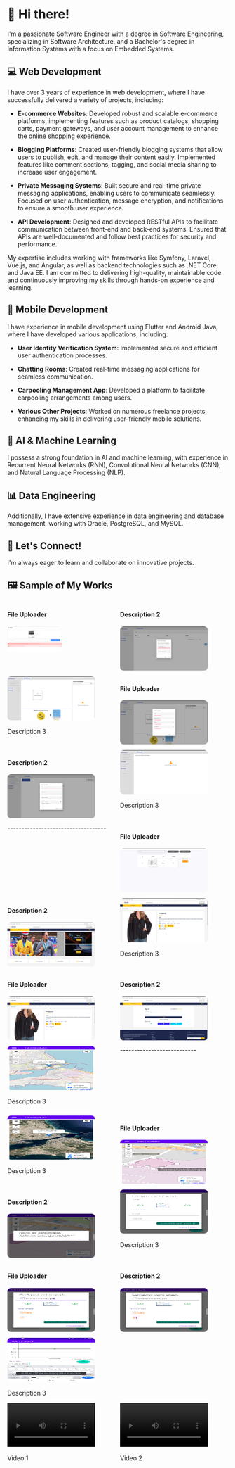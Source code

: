 # 👋 Hi there!

I'm a passionate Software Engineer with a degree in Software Engineering, specializing in Software Architecture, and a Bachelor's degree in Information Systems with a focus on Embedded Systems.

## 💻 Web Development
I have over 3 years of experience in web development, where I have successfully delivered a variety of projects, including:

- **E-commerce Websites**: Developed robust and scalable e-commerce platforms, implementing features such as product catalogs, shopping carts, payment gateways, and user account management to enhance the online shopping experience.
  
- **Blogging Platforms**: Created user-friendly blogging systems that allow users to publish, edit, and manage their content easily. Implemented features like comment sections, tagging, and social media sharing to increase user engagement.

- **Private Messaging Systems**: Built secure and real-time private messaging applications, enabling users to communicate seamlessly. Focused on user authentication, message encryption, and notifications to ensure a smooth user experience.

- **API Development**: Designed and developed RESTful APIs to facilitate communication between front-end and back-end systems. Ensured that APIs are well-documented and follow best practices for security and performance.

My expertise includes working with frameworks like Symfony, Laravel, Vue.js, and Angular, as well as backend technologies such as .NET Core and Java EE. I am committed to delivering high-quality, maintainable code and continuously improving my skills through hands-on experience and learning.

## 📱 Mobile Development
I have experience in mobile development using Flutter and Android Java, where I have developed various applications, including:

- **User Identity Verification System**: Implemented secure and efficient user authentication processes.
  
- **Chatting Rooms**: Created real-time messaging applications for seamless communication.
  
- **Carpooling Management App**: Developed a platform to facilitate carpooling arrangements among users.
  
- **Various Other Projects**: Worked on numerous freelance projects, enhancing my skills in delivering user-friendly mobile solutions.

## 🤖 AI & Machine Learning
I possess a strong foundation in AI and machine learning, with experience in Recurrent Neural Networks (RNN), Convolutional Neural Networks (CNN), and Natural Language Processing (NLP).

## 📊 Data Engineering
Additionally, I have extensive experience in data engineering and database management, working with Oracle, PostgreSQL, and MySQL.

## 🌟 Let's Connect!
I'm always eager to learn and collaborate on innovative projects.

## 🖼️ Sample of My Works
<div style="display: grid; grid-template-columns: repeat(auto-fill, minmax(200px, 1fr)); gap: 10px;">
    <div>
        <h4>File Uploader</h4>
        <img src="Screenshot from 2024-12-06 18-39-04.png" alt="Description 1" style="width: 50%; border-radius: 8px;">
    </div>
    <div>
        <h4>Description 2</h4>
        <img src="Screenshot from 2024-12-06 19-24-42.png" alt="Description 2" style="width: 200px; height: 100px; border-radius: 8px;">
    </div>
    <div>
        <img src="Screenshot from 2024-12-06 19-24-51.png" alt="Description 3" style="width: 200px; height: 100px; border-radius: 8px;">
        <p>Description 3</p>
    </div>    
    <div>
        <h4>File Uploader</h4>
        <img src="Screenshot from 2024-12-06 19-25-11.png" alt="Description 1" style="width: 200px; height: 100px; border-radius: 8px;">
    </div>
    <div>
        <h4>Description 2</h4>
        <img src="Screenshot from 2024-12-06 19-25-21.png" alt="Description 2" style="width: 200px; height: 100px; border-radius: 8px;">
    </div>
    <div>
        <img src="Screenshot from 2024-12-06 19-25-41.png" alt="Description 3" style="width: 200px; height: 100px; border-radius: 8px;">
        <p>Description 3</p>
    </div>
    -----------------------------------
    <div>
        <h4>File Uploader</h4>
        <img src="Screenshot from 2024-12-06 19-30-34.png" alt="Description 1" style="width: 200px; height: 100px; border-radius: 8px;">
    </div>
    <div>
        <h4>Description 2</h4>
        <img src="Screenshot from 2024-12-06 19-30-57.png" alt="Description 2" style="width: 200px; height: 100px; border-radius: 8px;">
    </div>
    <div>
        <img src="Screenshot from 2024-12-06 19-31-54.png" alt="Description 3" style="width: 200px; height: 100px; border-radius: 8px;">
        <p>Description 3</p>
    </div>    
    <div>
        <h4>File Uploader</h4>
        <img src="Screenshot from 2024-12-06 19-31-54.png" alt="Description 1" style="width: 200px; height: 100px; border-radius: 8px;">
    </div>
    <div>
        <h4>Description 2</h4>
        <img src="Screenshot from 2024-12-06 19-32-23.png" alt="Description 2" style="width: 200px; height: 100px; border-radius: 8px;">
    </div>
    <div>
        <img src="Screenshot_20241206-154233.png" alt="Description 3" style="width: 200px; height: 100px; border-radius: 8px;">
        <p>Description 3</p>
    </div>
  ---------------------------
    <div>
        <img src="Screenshot_20241206-154251.png" alt="Description 3" style="width: 200px; height: 100px; border-radius: 8px;">
        <p>Description 3</p>
    </div>    
    <div>
        <h4>File Uploader</h4>
        <img src="Screenshot_20241206-154435.png" alt="Description 1" style="width: 200px; height: 100px; border-radius: 8px;">
    </div>
    <div>
        <h4>Description 2</h4>
        <img src="Screenshot_20241206-154518.png" alt="Description 2" style="width: 200px; height: 100px; border-radius: 8px;">
    </div>
    <div>
        <img src="Screenshot_20241206-154533.png" alt="Description 3" style="width: 200px; height: 100px; border-radius: 8px;">
        <p>Description 3</p>
    </div>
    <div>
        <h4>File Uploader</h4>
        <img src="Screenshot_20241206-154943.png" alt="Description 1" style="width: 200px; height: 100px; border-radius: 8px;">
    </div>
    <div>
        <h4>Description 2</h4>
        <img src="Screenshot_20241206-155015.png" alt="Description 2" style="width: 200px; height: 100px; border-radius: 8px;">
    </div>
    <div>
        <img src="Screenshot_20241206-155053.png" alt="Description 3" style="width: 200px; height: 100px; border-radius: 8px;">
        <p>Description 3</p>
    </div>
</div>

<div style="display: grid; grid-template-columns: repeat(auto-fill, minmax(200px, 1fr)); gap: 10px;">
    <div>
        <video width="200" height="100" controls>
            <source src="Demo.mp4" type="video/mp4">
            <source src="Demo.webm" type="video/webm">
            Your browser does not support the video tag.
        </video>
        <p>Video 1</p>
    </div>
    <div>
        <video width="200" height="100" controls>
            <source src="video2.mp4" type="video/mp4">
            <source src="video2.webm" type="video/webm">
            Your browser does not support the video tag.
        </video>
        <p>Video 2</p>
    </div>
</div>

